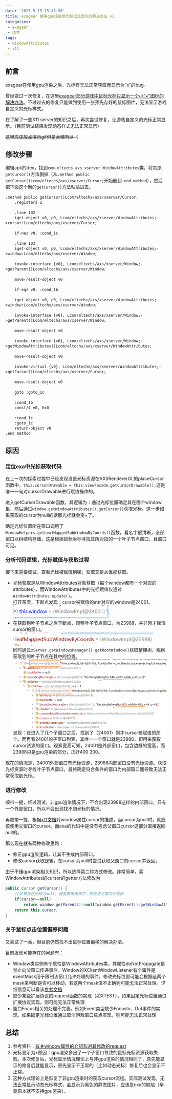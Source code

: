 ```yaml
---
date: '2023-5-15 15:45:50'
title: exagear 使用gpu渲染后光标无法显示的解决办法 v2
categories: 
 - exagear
 - 技术
tags:
 - windowAttributes
 - x11
---
```


## 前言
exagear在使用gpu渲染之后，光标有无法正常获取而显示为“x”的bug。

曾经做过一次修复，在这里[exagear部分游戏中鼠标光标只显示一个小“×”图标的解决办法](../../../2022/winter/exagearDefaultCursor/)。不过过去的修复只能做到使用一张预先存好的鼠标图片，无法显示游戏自定义的光标样式。

在了解了一些X11 server的知识之后，再次尝试修复，让游戏自定义的光标正常显示。（目前测试结果发现动态样式无法正常显示）

~~这里应该放点演示gif但是太懒所以（~~

## 修改步骤
编辑apk的dex，找到`com.eltechs.axs.xserver.WindowAttributes`类，将其原`getCursor()`方法删掉（从`.method public getCursor()Lcom/eltechs/axs/xserver/Cursor;`开始删到`.end method`），然后把下面这个新的`getCursor()`方法粘贴进去。
```smali
.method public getCursor()Lcom/eltechs/axs/xserver/Cursor;
    .registers 2

    .line 102
    iget-object v0, p0, Lcom/eltechs/axs/xserver/WindowAttributes;->cursor:Lcom/eltechs/axs/xserver/Cursor;

    if-nez v0, :cond_1c

    .line 103
    iget-object v0, p0, Lcom/eltechs/axs/xserver/WindowAttributes;->window:Lcom/eltechs/axs/xserver/Window;

    invoke-interface {v0}, Lcom/eltechs/axs/xserver/Window;->getParent()Lcom/eltechs/axs/xserver/Window;

    move-result-object v0

    if-eqz v0, :cond_1b

    iget-object v0, p0, Lcom/eltechs/axs/xserver/WindowAttributes;->window:Lcom/eltechs/axs/xserver/Window;

    invoke-interface {v0}, Lcom/eltechs/axs/xserver/Window;->getParent()Lcom/eltechs/axs/xserver/Window;

    move-result-object v0

    invoke-interface {v0}, Lcom/eltechs/axs/xserver/Window;->getWindowAttributes()Lcom/eltechs/axs/xserver/WindowAttributes;

    move-result-object v0

    invoke-virtual {v0}, Lcom/eltechs/axs/xserver/WindowAttributes;->getCursor()Lcom/eltechs/axs/xserver/Cursor;

    move-result-object v0

    goto :goto_1c

    :cond_1b
    const/4 v0, 0x0

    :cond_1c
    :goto_1c
    return-object v0
.end method
```

## 原因
### 定位exa中光标获取代码
在上一次的探索过程中已经发现设置光标资源在AXSRendererGL的placeCursor函数中。`this.cursorDrawable = this.viewFacade.getCursorDrawable();`这是唯一一句对cursorDrawable进行赋值操作的。

进入getCursorDrawable函数，其逻辑为：通过光标位置确定其在哪个window里，然后通过`window.getWindowAttributes().getCursor()`获取光标。这一步如果获取的cursor为null的话那光标就会变×了。

确定光标位置所在窗口调用了`WindowHelpers.getLeafMappedSubWindowByCoords()`函数，看名字很清晰，全部窗口以树结构存储，这是根据鼠标坐标寻找其所对应的一个叶子节点窗口，且窗口可见。


### 分析代码逻辑，光标赋值与获取过程
接下来需要调试，查看光标被赋值到哪，获取又是从谁那获取。


- 光标获取是从WindowAttributes对象获取（每个window都有一个对应的attributes），而WindowAttributes中的光标赋值仅通过`WindowAttributes.update()`。\
打开茶壶，下断点发现：cursor被赋值的attr对应的window是24001。\
![图1](./res/1.png)
- 在获取到叶子节点之后下断点，观察叶子节点窗口，为23988，并非刚才赋值cursor的窗口。\
![图2](./res/2.png)\
同时通过`xServer.getWindowsManager().getRootWindow()`获取整棵树，观察获取到的叶子节点在其中的位置，\
![图2](./res/3.png)\
发现：在进入了几个子窗口之后，找到了（24001）刚才cursor被赋值的那个。而再看24001的子窗口列表，其唯一一个窗口就是23988，即用来获取cursor资源的窗口。观察宽高可知，24001是外部窗口，包含边框的宽高，而23988只是gpu渲染的部分，正好400 300。

现在的情况是，24001外部窗口有光标资源，23988内部窗口没有光标资源。获取光标资源时寻找叶子节点窗口，最终确定符合条件的窗口为内部窗口而导致无法正常获取到光标。

### 进行修改
顺带一提，经过测试，非gpu渲染情况下，不会出现23988这样的内部窗口，只有一个外部窗口，所以不会出现找不到光标的情况。

再顺带一提，根据[x11文档](https://tronche.com/gui/x/xlib/window/attributes/cursor.html)对window属性cursor的描述，当cursor为null时，就应该使用父窗口的cursor。而exa的代码中是没有考虑父窗口cursor这部分直接返回null的。

那么现在就有两种修改思路：
- 修正gpu渲染逻辑，让其不生成内部窗口。
- 修改cursor获取逻辑，在cursor为null时尝试获取父窗口的cursor并返回。

由于不懂gpu渲染相关知识，所以选择第二种方式修改。非常简单，奖WindowAttributes的cursor的getter方法修改为
```java
public Cursor getCursor() {
    //如果自己光标为null，但需要用光标了，则使用父窗口的光标
    if(cursor==null)
        return window.getParent()!=null?window.getParent().getWindowAttributes().getCursor():null;
    return this.cursor;
}
```

### 关于鼠标点击位置偏移问题
又尝试了一番，但目前仍然找不出鼠标位置偏移的解决办法。

目前发现可能存在的问题有：
- Window类实例有个属性是WindowAttributes类，其属性doNotPropagate是禁止向父窗口传递事件。Window的XClientWindowListener有个属性是eventMask用于限制该窗口允许处理的事件。修改光标位置可能会根据这两个mask来判断是否可以移动，若这两个mask值不正确则可能无法正常处理。详细信息可以看该[参考文档](https://www.x.org/releases/current/doc/xproto/x11protocol.html#requests:ChangeWindowAttributes)
- 缺少某些扩展协议的request函数的实现（如XTEST），如果固定光标位置通过扩展协议实现，则可能无法正常处理
- 窗口Focus相关的处理不完善。例如Event类型缺少FocusIn、Out事件的实现。如果固定光标位置通过取消游戏窗口焦点实现，则可能无法正常处理

## 总结
1. 参考资料：[有关window属性的介绍和对其修改的request](https://www.x.org/releases/current/doc/xproto/x11protocol.html#requests:ChangeWindowAttributes)
2. 光标显示为x原因：gpu渲染多出了一个子窗口导致的鼠标光标资源获取失败。本次修复后，光标显示情况理论上与非gpu渲染的情况相同了，原先能显示的修复后就能显示，原先显示不正常的（比如动态光标）修复后也会显示不正常。
3. 这种方式理论上是恢复了非gpu渲染时的获取cursor流程。实际测试发现，无法正常显示动态光标样式，会显示为黑色的静态图片，应该是exa的缺陷（毕竟原本就不支持gpu渲染）。